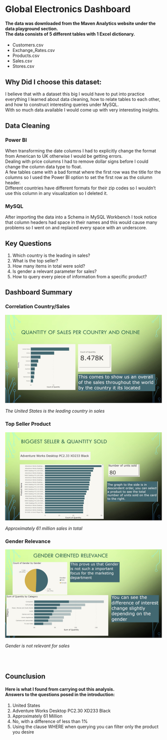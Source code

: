 <h1> Global Electronics Dashboard </h1>
 
<h4>The data was downloaded from the Maven Analytics website under the data playground section.
 <br>
The data consists of 5 different tables with 1 Excel dictionary. </h4>
<ul>
<li> Customers.csv </li>
<li> Exchange_Rates.csv </li>
<li> Products.csv </li>
<li> Sales.csv </li>
<li> Stores.csv </li>
 </ul>
 <h2> Why Did I choose this dataset: </h2>
<p>
 I believe that with a dataset this big I would have to put into practice everything I learned about data cleaning, how to relate tables to each other, and how to construct interesting queries under MySQL.
 <br>
With so much data available I would come up with very interesting insights.
</p>
<h2>Data Cleaning</h2>
<p>
 <h3>Power BI</h3>
When transforming the date columns I had to explicitly change the format from American to UK otherwise I would be getting errors. <br>
Dealing with price columns I had to remove dollar signs before I could change the column data type to float. <br>
A few tables came with a bad format where the first row was the title for the columns so I used the Power BI option to set the first row as the column header.<br>
Different countries have different formats for their zip codes so I wouldn’t use this column in any visualization so I deleted it.
</p>
 <h3>MySQL</h3>
<p>
After importing the data into a Schema in MySQL Workbench I took notice that column headers had space in their names and this would cause many problems so I went on and replaced every space with an underscore.

</p>
<h2>Key Questions</h2>
<p>
<ol>
<li>Which country is the leading in sales? 
<li>What is the top seller?
<li>How many items in total were sold?
<li>Is gender a relevant parameter for sales?
<li>How to query every piece of information from a specific product?
</ol>
</p>
<h2> Dashboard Summary</h2>
<h3> Correlation Country/Sales</h3>
<img src="slide_one.jpg" alt="Correlation Country/Sales">
<p><i>The United States is the leading country in sales</i></p>
<h3> Top Seller Product</h3>
<img src="slide_two.jpg" alt="Top seller product">
<p><i>Approximately 61 million sales in total</i></p>
<h3> Gender Relevance</h3>
<img src="slide_three.jpg" alt="Gender Relevance">
<p><i>Gender is not relevant for sales</i></p>
</br>
</br>
<h2>Counclusion</h2>
<h4>Here is what I found from carrying out this analysis. </br>
Answers to the questions posed in the introduction:
</h4>
<ol>
 <li>United States</li>
 <li>Adventure Works Desktop PC2.30 XD233 Black</li>
 <li>Approximately 61 Million</li>
 <li>No, with a difference of less than 1%</li>
 <li>Using the clause WHERE when querying you can filter only the product you desire</li>
</ol>
